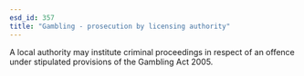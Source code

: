 ```yaml
---
esd_id: 357
title: "Gambling - prosecution by licensing authority"
---
```


A local authority may institute criminal proceedings in respect of an offence under stipulated provisions of the Gambling Act 2005.

